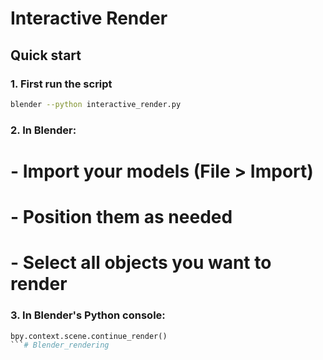 # Interactive Render

## Quick start

### 1. First run the script
```bash
blender --python interactive_render.py
```

### 2. In Blender:
# - Import your models (File > Import)
# - Position them as needed
# - Select all objects you want to render

### 3. In Blender's Python console:
```python
bpy.context.scene.continue_render()
```# Blender_rendering
